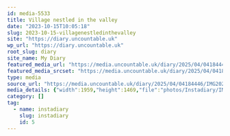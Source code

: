 ```yaml
---
id: media-5533
title: Village nestled in the valley
date: "2023-10-15T10:05:18"
slug: 2023-10-15-villagenestledinthevalley
site: "https://diary.uncountable.uk"
wp_url: "https://diary.uncountable.uk"
root_slug: diary
site_name: My Diary
featured_media_url: "https://media.uncountable.uk/diary/2025/04/04184446/IMG20231015110518.webp"
featured_media_srcset: "https://media.uncountable.uk/diary/2025/04/04184446/IMG20231015110518-300x225.webp 300w, https://media.uncountable.uk/diary/2025/04/04184446/IMG20231015110518-1024x768.webp 1024w, https://media.uncountable.uk/diary/2025/04/04184446/IMG20231015110518-150x150.webp 150w, https://media.uncountable.uk/diary/2025/04/04184446/IMG20231015110518-640x480.webp 640w, https://media.uncountable.uk/diary/2025/04/04184446/IMG20231015110518.webp 1959w"
type: media
source_url: "https://media.uncountable.uk/diary/2025/04/04184446/IMG20231015110518.webp"
media_details: {"width":1959,"height":1469,"file":"photos/Instadiary/IMG20231015110518.webp","filesize":175124,"sizes":{"medium":{"file":"IMG20231015110518-300x225.webp","width":300,"height":225,"filesize":22800,"mime_type":"image/webp","source_url":"https://media.uncountable.uk/diary/2025/04/04184446/IMG20231015110518-300x225.webp"},"large":{"file":"IMG20231015110518-1024x768.webp","width":1024,"height":768,"filesize":180582,"mime_type":"image/webp","source_url":"https://media.uncountable.uk/diary/2025/04/04184446/IMG20231015110518-1024x768.webp"},"thumbnail":{"file":"IMG20231015110518-150x150.webp","width":150,"height":150,"filesize":8584,"mime_type":"image/webp","source_url":"https://media.uncountable.uk/diary/2025/04/04184446/IMG20231015110518-150x150.webp"},"mobwidth":{"file":"IMG20231015110518-640x480.webp","width":640,"height":480,"filesize":89174,"mime_type":"image/webp","source_url":"https://media.uncountable.uk/diary/2025/04/04184446/IMG20231015110518-640x480.webp"},"full":{"file":"IMG20231015110518.webp","width":1959,"height":1469,"mime_type":"image/webp","source_url":"https://media.uncountable.uk/diary/2025/04/04184446/IMG20231015110518.webp"}},"image_meta":{"aperture":"0","credit":"","camera":"","caption":"","created_timestamp":"0","copyright":"","focal_length":"0","iso":"0","shutter_speed":"0","title":"","orientation":"0","keywords":[]}}
category: []
tag:
  - name: instadiary
    slug: instadiary
    id: 5
---
```


